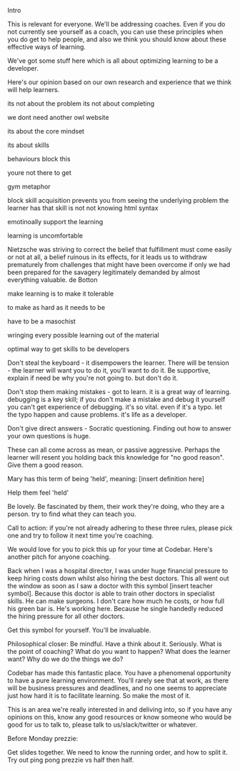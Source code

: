 Intro

This is relevant for everyone. We'll be addressing coaches. Even if you do not currently see yourself as a coach, you can use these principles when you do get to help people, and also we think you should know about  these effective ways of learning.

We've got some stuff here which is all about optimizing learning to be a developer.

Here's our opinion based on our own research and experience that we think will help learners.

its not about the problem
its not about completing

we dont need another owl website

its about the core mindset

its about skills

behaviours block this

youre not there to get

gym metaphor

block skill acquisition
prevents you from seeing the underlying problem the learner has
that skill is not not knowing html syntax

emotinoally support the learning

learning is uncomfortable

Nietzsche was striving to correct the belief that fulfillment must come easily or not at all, a belief ruinous in its effects, for it leads us to withdraw prematurely from challenges that might have been overcome if only we had been prepared for the savagery legitimately demanded by almost everything valuable.
de Botton

make learning is to make it tolerable

to make as hard as it needs to be

have to be a masochist

wringing every possible learning out of the material

optimal way to get skills to be developers



Don't steal the keyboard - it disempowers the learner. There will be tension - the learner will want you to do it, you'll want to do it. Be supportive, explain if need be why you're not going to. but don't do it.

Don't stop them making mistakes - got to learn. it is a great way of learning. debugging is a key skill; if you don't make a mistake and debug it yourself you can't get experience of debugging. it's so vital. even if it's a typo. let the typo happen and cause problems. it's life as a developer.

Don't give direct answers - Socratic questioning. Finding out how to answer your own questions is huge.

These can all come across as mean, or passive aggressive. Perhaps the learner will resent you holding back this knowledge for "no good reason". Give them a good reason.

Mary has this term of being 'held', meaning: [insert definition here]

Help them feel 'held'

Be lovely. Be fascinated by them, their work they're doing, who they are a person. try to find what they can teach you.

Call to action: if you're not already adhering to these three rules, please pick one and try to follow it next time you're coaching.

We would love for you to pick this up for your time at Codebar. Here's another pitch for anyone coaching.

Back when I was a hospital director, I was under huge financial pressure to keep hiring costs down whilst also hiring the best doctors. This all went out the window as soon as I saw a doctor with this symbol [insert teacher symbol]. Because this doctor is able to train other doctors in specialist skills. He can make surgeons. I don't care how much he costs, or how full his green bar is. He's working here. Because he single handedly reduced the hiring pressure for all other doctors.

Get this symbol for yourself. You'll be invaluable.

Philosophical closer:
Be mindful. Have a think about it. Seriously. What is the point of coaching? What do you want to happen? What does the learner want? Why do we do the things we do?

Codebar has made this fantastic place. You have a phenomenal opportunity to have a pure learning environment. You'll rarely see that at work, as there will be business pressures and deadlines, and no one seems to appreciate just how hard it is to facilitate learning. So make the most of it.

This is an area we're really interested in and deliving into, so if you have any opinions on this, know any good resources or know someone who would be good for us to talk to, please talk to us/slack/twitter or whatever.


Before Monday prezzie:

Get slides together.
We need to know the running order, and how to split it.
Try out ping pong prezzie vs half then half.
